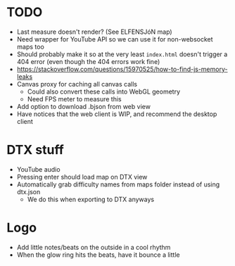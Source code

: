 # TODO
- Last measure doesn't render? (See ELFENSJóN map)
- Need wrapper for YouTube API so we can use it for non-websocket maps too
- Should probably make it so at the very least `index.html` doesn't trigger a 404 error (even though the 404 errors work fine)
- https://stackoverflow.com/questions/15970525/how-to-find-js-memory-leaks
- Canvas proxy for caching all canvas calls
    - Could also convert these calls into WebGL geometry
    - Need FPS meter to measure this
- Add option to download .bjson from web view
- Have notices that the web client is WIP, and recommend the desktop client

# DTX stuff
- YouTube audio
- Pressing enter should load map on DTX view
- Automatically grab difficulty names from maps folder instead of using dtx.json
    - We do this when exporting to DTX anyways


# Logo
- Add little notes/beats on the outside in a cool rhythm
- When the glow ring hits the beats, have it bounce a little